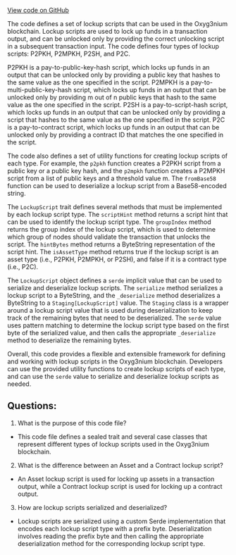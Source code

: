 [View code on GitHub](https://github.com/alephium/alephium/protocol/src/main/scala/org/alephium/protocol/vm/LockupScript.scala)

The code defines a set of lockup scripts that can be used in the Oxyg3nium blockchain. Lockup scripts are used to lock up funds in a transaction output, and can be unlocked only by providing the correct unlocking script in a subsequent transaction input. The code defines four types of lockup scripts: P2PKH, P2MPKH, P2SH, and P2C.

P2PKH is a pay-to-public-key-hash script, which locks up funds in an output that can be unlocked only by providing a public key that hashes to the same value as the one specified in the script. P2MPKH is a pay-to-multi-public-key-hash script, which locks up funds in an output that can be unlocked only by providing m out of n public keys that hash to the same value as the one specified in the script. P2SH is a pay-to-script-hash script, which locks up funds in an output that can be unlocked only by providing a script that hashes to the same value as the one specified in the script. P2C is a pay-to-contract script, which locks up funds in an output that can be unlocked only by providing a contract ID that matches the one specified in the script.

The code also defines a set of utility functions for creating lockup scripts of each type. For example, the `p2pkh` function creates a P2PKH script from a public key or a public key hash, and the `p2mpkh` function creates a P2MPKH script from a list of public keys and a threshold value m. The `fromBase58` function can be used to deserialize a lockup script from a Base58-encoded string.

The `LockupScript` trait defines several methods that must be implemented by each lockup script type. The `scriptHint` method returns a script hint that can be used to identify the lockup script type. The `groupIndex` method returns the group index of the lockup script, which is used to determine which group of nodes should validate the transaction that unlocks the script. The `hintBytes` method returns a ByteString representation of the script hint. The `isAssetType` method returns true if the lockup script is an asset type (i.e., P2PKH, P2MPKH, or P2SH), and false if it is a contract type (i.e., P2C).

The `LockupScript` object defines a `serde` implicit value that can be used to serialize and deserialize lockup scripts. The `serialize` method serializes a lockup script to a ByteString, and the `_deserialize` method deserializes a ByteString to a `Staging[LockupScript]` value. The `Staging` class is a wrapper around a lockup script value that is used during deserialization to keep track of the remaining bytes that need to be deserialized. The `serde` value uses pattern matching to determine the lockup script type based on the first byte of the serialized value, and then calls the appropriate `_deserialize` method to deserialize the remaining bytes.

Overall, this code provides a flexible and extensible framework for defining and working with lockup scripts in the Oxyg3nium blockchain. Developers can use the provided utility functions to create lockup scripts of each type, and can use the `serde` value to serialize and deserialize lockup scripts as needed.
## Questions: 
 1. What is the purpose of this code file?
- This code file defines a sealed trait and several case classes that represent different types of lockup scripts used in the Oxyg3nium blockchain.

2. What is the difference between an Asset and a Contract lockup script?
- An Asset lockup script is used for locking up assets in a transaction output, while a Contract lockup script is used for locking up a contract output.

3. How are lockup scripts serialized and deserialized?
- Lockup scripts are serialized using a custom Serde implementation that encodes each lockup script type with a prefix byte. Deserialization involves reading the prefix byte and then calling the appropriate deserialization method for the corresponding lockup script type.
